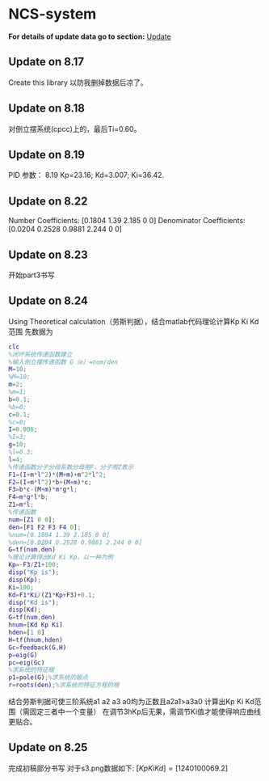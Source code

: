 # NCS-system
**For details of update data go to section:** 
[Update](https://github.com/DiegoCao/NCS-system/blob/master/Update%20Notes)

## Update on 8.17 
Create this library 以防我删掉数据后凉了。
## Update on 8.18

对倒立摆系统(cpcc)上的，最后Ti=0.60。

## Update on 8.19
PID 参数：
8.19
Kp=23.16; Kd=3.007; Ki=36.42.

## Update on 8.22
Number Coefficients: 
[0.1804 1.39 2.185 0 0]
Denominator Coefficients:
[0.0204 0.2528 0.9881 2.244 0 0]

## Update on 8.23
开始part3书写

## Update on 8.24
Using Theoretical calculation（劳斯判据），结合matlab代码理论计算Kp Ki Kd范围
先数据为
```matlab
clc
%闭环系统传递函数建立
%输入倒立摆传递函数 G（e）=num/den
M=10;
%M=10;
m=2;
%m=1;
b=0.1;
%b=0;
c=0.1;
%c=0;
I=0.006;
%I=3;
g=10;
%l=0.3;
l=4;
%传递函数分子分母系数分母用F，分子用Z表示
F1=(I+m*l^2)*(M+m)+m^2*l^2;
F2=(I+m*l^2)*b+(M+m)*c;
F3=b*c-(M+m)*m*g*l;
F4=m*g*l*b;
Z1=m*l;
%传递函数
num=[Z1 0 0];
den=[F1 F2 F3 F4 0];
%num=[0.1804 1.39 2.185 0 0]
%den=[0.0204 0.2528 0.9881 2.244 0 0]
G=tf(num,den)
%理论计算得出Kd Ki Kp，以一种为例
Kp=-F3/Z1+100;
disp("Kp is");
disp(Kp);
Ki=100;
Kd=F1*Ki/(Z1*Kp+F3)+0.1;
disp("Kd is");
disp(Kd);
G=tf(num,den)
hnum=[Kd Kp Ki]
hden=[1 0]
H=tf(hnum,hden)
Gc=feedback(G,H)
p=eig(G)
pc=eig(Gc)
%求系统的特征根
p1=pole(G);%求系统的极点
r=roots(den);%求系统的特征方程的根
```
结合劳斯判据可使三阶系统a1 a2 a3 a0均为正数且a2a1>a3a0
计算出Kp Ki Kd范围（需固定三者中一个变量）
在调节3hKp后无果，需调节Ki值才能使得响应曲线更贴合。

## Update on 8.25
完成初稿部分书写
对于s3.png数据如下:
$[Kp Ki Kd]=[1240 1000 69.2]$

